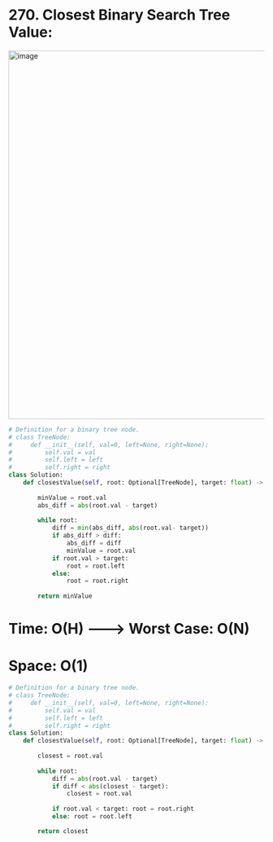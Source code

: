 # 270. Closest Binary Search Tree Value:

<img width="724" alt="image" src="https://user-images.githubusercontent.com/35987583/165465457-5fa1d9bc-4031-4f95-a20f-82e594926510.png">

```python
# Definition for a binary tree node.
# class TreeNode:
#     def __init__(self, val=0, left=None, right=None):
#         self.val = val
#         self.left = left
#         self.right = right
class Solution:
    def closestValue(self, root: Optional[TreeNode], target: float) -> int:
        
        minValue = root.val
        abs_diff = abs(root.val - target)
        
        while root:
            diff = min(abs_diff, abs(root.val- target))
            if abs_diff > diff:
                abs_diff = diff
                minValue = root.val
            if root.val > target:
                root = root.left
            else:
                root = root.right
                
        return minValue
```

# Time: O(H) ---> Worst Case: O(N)
# Space: O(1)


```python
# Definition for a binary tree node.
# class TreeNode:
#     def __init__(self, val=0, left=None, right=None):
#         self.val = val
#         self.left = left
#         self.right = right
class Solution:
	def closestValue(self, root: Optional[TreeNode], target: float) -> int:
        
		closest = root.val
        
		while root:
			diff = abs(root.val - target)
			if diff < abs(closest - target):
				closest = root.val
                
			if root.val < target: root = root.right
			else: root = root.left 

		return closest 
```
